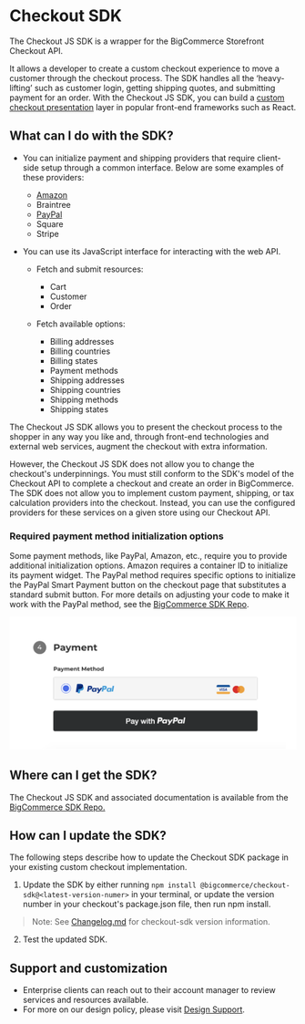 #  Checkout SDK

The Checkout JS SDK is a wrapper for the BigCommerce Storefront Checkout API.

It allows a developer to create a custom checkout experience to move a customer through the checkout process.
The SDK handles all the ‘heavy-lifting’ such as customer login, getting shipping quotes, and submitting payment for an order.
With the Checkout JS SDK, you can build a [custom checkout presentation](https://github.com/bigcommerce/checkout-js) layer in popular front-end frameworks such as React.

## What can I do with the SDK?

-   You can initialize payment and shipping providers that require client-side setup through a common interface. Below are some examples of these providers:

    -   [Amazon](#required-payment-method-initialization-options)
    -   Braintree
    -   [PayPal](#required-payment-method-initialization-options)
    -   Square
    -   Stripe

 

-   You can use its JavaScript interface for interacting with the web API.

    -   Fetch and submit resources:
        -   Cart
        -   Customer 
        -   Order

    -   Fetch available options:
        -   Billing addresses
        -   Billing countries
        -   Billing states
        -   Payment methods 
        -   Shipping addresses
        -   Shipping countries
        -   Shipping methods 
        -   Shipping states
      

 

The Checkout JS SDK allows you to present the checkout process to the shopper in any way you like and, through front-end technologies and external web services, augment the checkout with extra information.

However, the Checkout JS SDK does not allow you to change the checkout's underpinnings. You must still conform to the SDK's model of the Checkout API to complete a checkout and create an order in BigCommerce.
The SDK does not allow you to implement custom payment, shipping, or tax calculation providers into the checkout. Instead, you can use the configured providers for these services on a given store using our Checkout API.

### Required payment method initialization options 
Some payment methods, like PayPal, Amazon, etc., require you to provide additional initialization options. Amazon requires a container ID to initialize its payment widget. The PayPal method requires specific options to initialize the PayPal Smart Payment button on the checkout page that substitutes a standard submit button. For more details on adjusting your code to make it work with the PayPal method, see the [BigCommerce SDK Repo](https://github.com/bigcommerce/checkout-sdk-js/blob/master/docs/interfaces/paypalcommercepaymentinitializeoptions.md).

![Checkout Button](https://raw.githubusercontent.com/bigcommerce/dev-docs/master/assets/images/checkout-sdk-01.png "Checkout Button")

## Where can I get the SDK?
The Checkout JS SDK and associated documentation is available from the [BigCommerce SDK Repo.](https://github.com/bigcommerce/checkout-sdk-js)

## How can I update the SDK?
The following steps describe how to update the Checkout SDK package in your existing custom checkout implementation.

1. Update the SDK by either running `npm install @bigcommerce/checkout-sdk@<latest-version-numer>` in your terminal, or
update the version number in your checkout's package.json file, then run npm install.
 
<!-- checkout: info -->
> Note: See [Changelog.md](https://github.com/bigcommerce/checkout-sdk-js/blob/master/CHANGELOG.md) for checkout-sdk version information.

2. Test the updated SDK.

## Support and customization
- Enterprise clients can reach out to their account manager to review services and resources available.
- For more on our design policy, please visit [Design Support](https://support.bigcommerce.com/s/article/BigCommerce-Design-Policy#support).
